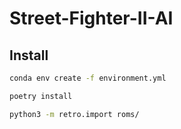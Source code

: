 # Street-Fighter-II-AI

## Install

```bash
conda env create -f environment.yml
```

```bash
poetry install
```

```bash
python3 -m retro.import roms/
```
